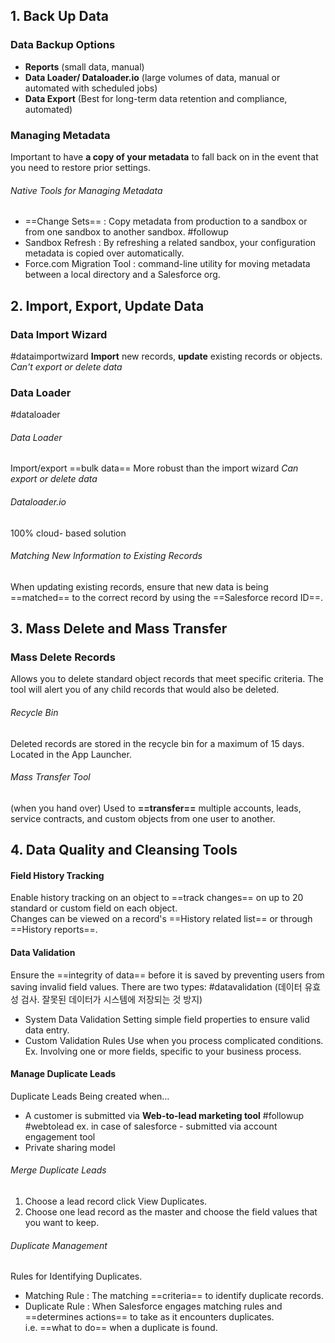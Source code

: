 ## 1. Back Up Data

### Data Backup Options
  
- **Reports** (small data, manual)
- **Data Loader/ Dataloader.io** (large volumes of data, manual or automated with scheduled jobs)
- **Data Export** (Best for long-term data retention and compliance, automated)

### Managing Metadata
Important to have **a copy of your metadata** to fall back on in the event that you need to restore prior settings.
###### Native Tools for Managing Metadata
- ==Change Sets== : Copy metadata from production to a sandbox or from one sandbox to another sandbox. #followup
- Sandbox Refresh : By refreshing a related sandbox, your configuration metadata is copied over automatically.
- Force.com Migration Tool : command-line utility for moving metadata between a local directory and a Salesforce org.

## 2. Import, Export, Update Data

### Data Import Wizard
#dataimportwizard
**Import** new records, **update** existing records or objects.   
*Can't export or delete data*
### Data Loader 
#dataloader
###### Data Loader
Import/export ==bulk data==
More robust than the import wizard
*Can export or delete data*
###### Dataloader.io
100% cloud- based solution  
###### Matching New Information to Existing Records
When updating existing records, ensure that new data is being ==matched== to the correct record by using the ==Salesforce record ID==.

## 3. Mass Delete and Mass Transfer
### Mass Delete Records
Allows you to delete standard object records that meet specific criteria.
The tool will alert you of any child records that would also be deleted.
###### Recycle Bin
Deleted records are stored in the recycle bin for a maximum of 15 days.
Located in the App Launcher.

###### Mass Transfer Tool
(when you hand over)
Used to **==transfer==** multiple accounts, leads, service contracts, and custom objects from one user to another.

## 4. Data Quality and Cleansing Tools

#### Field History Tracking
Enable history tracking on an object to ==track changes== on up to 20 standard or custom field on each object.  
Changes can be viewed on a record's ==History related list== or through ==History reports==.

#### Data Validation
Ensure the ==integrity of data== before it is saved by preventing users from saving invalid field values. There are two types:  #datavalidation
(데이터 유효성 검사. 잘못된 데이터가 시스템에 저장되는 것 방지)  

- System Data Validation
  Setting simple field properties to ensure valid data entry.
- Custom Validation Rules
  Use when you process complicated conditions.    
  Ex. Involving one or more fields, specific to your business process.
  
#### Manage Duplicate Leads 

Duplicate Leads Being created when...   
- A customer is submitted via **Web-to-lead marketing tool**   #followup #webtolead
  ex. in case of salesforce - submitted via account engagement tool 
- Private sharing model
###### Merge Duplicate Leads
1. Choose a lead record click View Duplicates.
2. Choose one lead record as the master and choose the field values that you want to keep.
###### Duplicate Management
Rules for Identifying Duplicates.
- Matching Rule : The matching ==criteria== to identify duplicate records.
- Duplicate Rule : When Salesforce engages matching rules and ==determines actions== to take as it encounters duplicates.   
  i.e. ==what to do== when a duplicate is found.
